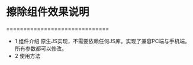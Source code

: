 # 擦除组件效果说明
==============================
+ 1 组件介绍
	原生JS实现，不需要依赖任何JS库。实现了兼容PC端与手机端。所有参数都可以修改。
+ 2 使用方法
	